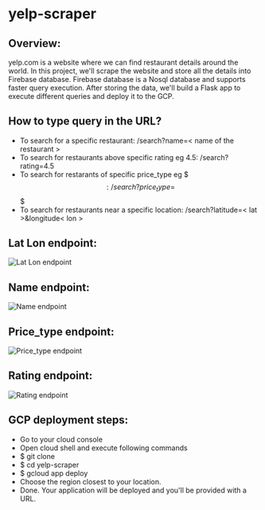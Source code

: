 # yelp-scraper
## Overview:
yelp.com is a website where we can find restaurant details around the world. In this project, we'll scrape the website and store all the details into Firebase database. Firebase database is a Nosql database and supports faster query execution. After storing the data, we'll build a Flask app to execute different queries and deploy it to the GCP.

## How to type query in the URL?
- To search for a specific restaurant: /search?name=< name of the restaurant >
- To search for restaurants above specific rating eg 4.5: /search?rating=4.5 
- To search for restarants of specific price_type eg $$$ : /search?price_type=$$$
- To search for restaurants near a specific location: /search?latitude=< lat >&longitude< lon >


## Lat Lon endpoint:
![Lat Lon endpoint](https://user-images.githubusercontent.com/40913151/203238863-050450c3-57c2-4e61-96fe-73732d3bfc14.png)

## Name endpoint:
![Name endpoint](https://user-images.githubusercontent.com/40913151/203238923-ade63b86-c6ab-4447-a4e1-d0fcd8c43dda.png)

## Price_type endpoint:
![Price_type endpoint](https://user-images.githubusercontent.com/40913151/203238973-3c8905a9-87f4-4b6b-b683-7e55168f6bcc.png)

## Rating endpoint: 
![Rating endpoint](https://user-images.githubusercontent.com/40913151/203238980-7722522d-3774-4fd2-923c-af8d1791b05b.png)

## GCP deployment steps:
- Go to your cloud console
- Open cloud shell and execute following commands
- $ git clone <this repository>
- $ cd yelp-scraper
- $ gcloud app deploy
- Choose the region closest to your location.
- Done. Your application will be deployed and you'll be provided with a URL.
